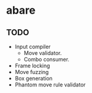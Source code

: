 # abare

## TODO

- Input compiler
  - Move validator.
  - Combo consumer.
- Frame locking
- Move fuzzing
- Box generation
- Phantom move rule validator
